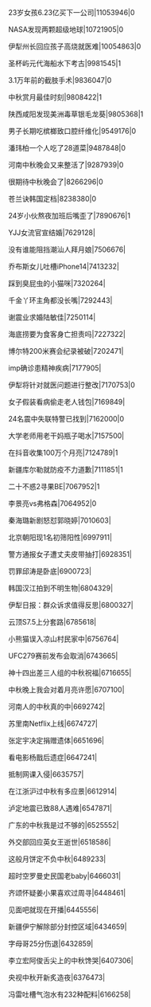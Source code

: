 23岁女孩6.23亿买下一公司|11053946|0

NASA发现两颗超级地球|10721905|0

伊犁州长回应孩子高烧就医难|10054863|0

圣杯屿元代海船水下考古|9981545|1

3.1万年前的截肢手术|9836047|0

中秋赏月最佳时刻|9808422|1

陕西咸阳发现美洲毒草银毛龙葵|9805368|1

男子长期吃槟榔致口腔纤维化|9549176|0

潘玮柏一个人吃了28道菜|9487848|0

河南中秋晚会又来整活了|9287939|0

很期待中秋晚会了|8266296|0

苍兰诀韩国定档|8238380|0

24岁小伙熬夜加班后嘴歪了|7890676|1

YJJ女流官宣结婚|7629128|

没有谁能阻挡潮汕人拜月娘|7506676|

乔布斯女儿吐槽iPhone14|7413232|

踩到臭屁虫的小猫咪|7320264|

千金丫环主角都没长嘴|7292443|

谢震业求婚陆敏佳|7250114|

海底捞要为食客身亡担责吗|7227322|

博尔特200米赛会纪录被破|7202471|

imp确诊患精神疾病|7177905|

伊犁将针对就医问题进行整改|7170753|0

女子假装看病偷走老人钱包|7169849|

24名震中失联特警已找到|7162000|0

大学老师用老干妈瓶子喝水|7157500|

在抖音收集100万个月亮|7124789|1

新疆库尔勒就防疫不力道歉|7111851|1

二十不惑2寻果BE|7067952|1

李景亮vs弗格森|7064952|0

秦海璐新剧怒怼郭晓婷|7010603|

北京朝阳现1名初筛阳性|6997911|

警方通报女子遭丈夫皮带抽打|6928351|

罚罪邱涛是卧底|6900723|

韩国汉江拍到不明生物|6804329|

伊犁日报：群众诉求值得反思|6800327|

云顶S7.5上分套路|6785618|

小熊猫误入凉山村民家中|6756764|

UFC279赛前发布会取消|6743665|

神十四出差三人组的中秋祝福|6716655|

中秋晚上我会对着月亮许愿|6707100|

河南人的中秋真的中|6692742|

苏里南Netflix上线|6674727|

张定宇决定捐赠遗体|6651696|

看电影杨戬后遗症|6647241|

抵制网课入侵|6635757|

在江浙沪过中秋有多应景|6612914|

泸定地震已致88人遇难|6547871|

广东的中秋我是过不够的|6525552|

外交部回应英女王逝世|6518586|

这般月饼定不负中秋|6489233|

超时空罗曼史民国老baby|6466031|

齐颂怀疑姜小果喜欢过周寻|6448461|

见面吧就现在开播|6445556|

新疆伊宁解除部分封控区域|6434659|

字母哥25分伤退|6432859|

李立宏阿俊舌尖上的中秋馋哭|6407306|

央视中秋开新炙造夜|6376473|

冯雷吐槽气泡水有232种配料|6166258|

